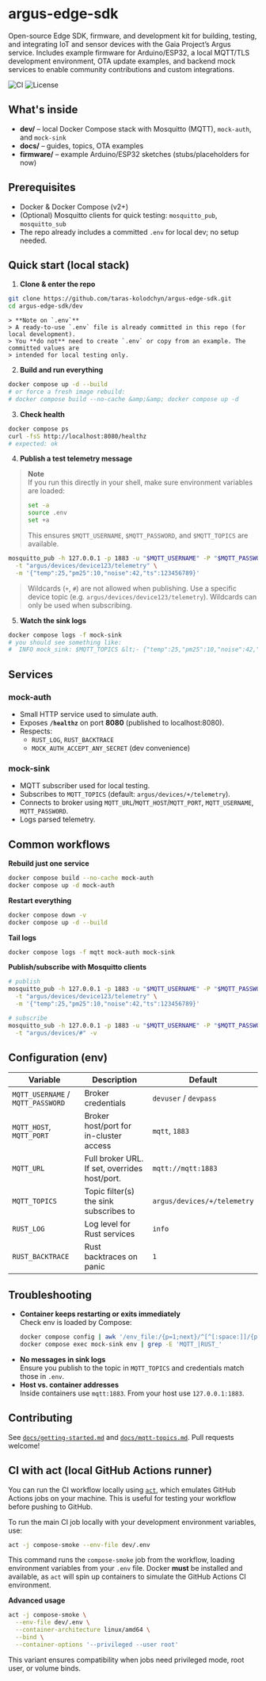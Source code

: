 # argus-edge-sdk
Open-source Edge SDK, firmware, and development kit for building, testing, and integrating IoT and sensor devices with the Gaia Project’s Argus service. Includes example firmware for Arduino/ESP32, a local MQTT/TLS development environment, OTA update examples, and backend mock services to enable community contributions and custom integrations.

![CI](https://github.com/<org>/argus-edge-sdk/actions/workflows/ci.yml/badge.svg)
![License](https://img.shields.io/badge/license-Apache--2.0-blue)

## What's inside

- **dev/** – local Docker Compose stack with Mosquitto (MQTT), `mock-auth`, and `mock-sink`
- **docs/** – guides, topics, OTA examples
- **firmware/** – example Arduino/ESP32 sketches (stubs/placeholders for now)

## Prerequisites

- Docker &amp; Docker Compose (v2+)
- (Optional) Mosquitto clients for quick testing: `mosquitto_pub`, `mosquitto_sub`
- The repo already includes a committed `.env` for local dev; no setup needed.

## Quick start (local stack)

1) **Clone &amp; enter the repo**
```bash
git clone https://github.com/taras-kolodchyn/argus-edge-sdk.git
cd argus-edge-sdk/dev
```

```
> **Note on `.env`**
> A ready-to-use `.env` file is already committed in this repo (for local development).
> You **do not** need to create `.env` or copy from an example. The committed values are
> intended for local testing only.
```

2) **Build and run everything**
```bash
docker compose up -d --build
# or force a fresh image rebuild:
# docker compose build --no-cache &amp;&amp; docker compose up -d
```

3) **Check health**
```bash
docker compose ps
curl -fsS http://localhost:8080/healthz 
# expected: ok
```

4) **Publish a test telemetry message**
> **Note**  
> If you run this directly in your shell, make sure environment variables are loaded:  
> ```bash
> set -a
> source .env
> set +a
> ```
> This ensures `$MQTT_USERNAME`, `$MQTT_PASSWORD`, and `$MQTT_TOPICS` are available.
```bash
mosquitto_pub -h 127.0.0.1 -p 1883 -u "$MQTT_USERNAME" -P "$MQTT_PASSWORD" \
  -t "argus/devices/device123/telemetry" \
  -m '{"temp":25,"pm25":10,"noise":42,"ts":123456789}'
```
> Wildcards (`+`, `#`) are not allowed when publishing. Use a specific device topic (e.g. `argus/devices/device123/telemetry`). Wildcards can only be used when subscribing.

5) **Watch the sink logs**
```bash
docker compose logs -f mock-sink
# you should see something like:
#  INFO mock_sink: $MQTT_TOPICS &lt;- {"temp":25,"pm25":10,"noise":42,"ts":123456789}
```

## Services

### mock-auth
- Small HTTP service used to simulate auth.
- Exposes **`/healthz`** on port **8080** (published to localhost:8080).
- Respects:
  - `RUST_LOG`, `RUST_BACKTRACE`
  - `MOCK_AUTH_ACCEPT_ANY_SECRET` (dev convenience)

### mock-sink
- MQTT subscriber used for local testing.
- Subscribes to `MQTT_TOPICS` (default: `argus/devices/+/telemetry`).
- Connects to broker using `MQTT_URL`/`MQTT_HOST`/`MQTT_PORT`, `MQTT_USERNAME`, `MQTT_PASSWORD`.
- Logs parsed telemetry.

## Common workflows

**Rebuild just one service**
```bash
docker compose build --no-cache mock-auth
docker compose up -d mock-auth
```

**Restart everything**
```bash
docker compose down -v
docker compose up -d --build
```

**Tail logs**
```bash
docker compose logs -f mqtt mock-auth mock-sink
```

**Publish/subscribe with Mosquitto clients**
```bash
# publish
mosquitto_pub -h 127.0.0.1 -p 1883 -u "$MQTT_USERNAME" -P "$MQTT_PASSWORD" \
  -t "argus/devices/device123/telemetry" \
  -m '{"temp":25,"pm25":10,"noise":42,"ts":123456789}'

# subscribe
mosquitto_sub -h 127.0.0.1 -p 1883 -u "$MQTT_USERNAME" -P "$MQTT_PASSWORD" \
  -t "argus/devices/#" -v
```

## Configuration (env)

| Variable | Description | Default |
|---|---|---|
| `MQTT_USERNAME` / `MQTT_PASSWORD` | Broker credentials | `devuser` / `devpass` |
| `MQTT_HOST`, `MQTT_PORT` | Broker host/port for in-cluster access | `mqtt`, `1883` |
| `MQTT_URL` | Full broker URL. If set, overrides host/port. | `mqtt://mqtt:1883` |
| `MQTT_TOPICS` | Topic filter(s) the sink subscribes to | `argus/devices/+/telemetry` |
| `RUST_LOG` | Log level for Rust services | `info` |
| `RUST_BACKTRACE` | Rust backtraces on panic | `1` |

## Troubleshooting

- **Container keeps restarting or exits immediately**  
  Check env is loaded by Compose:
  ```bash
  docker compose config | awk '/env_file:/{p=1;next}/^[^[:space:]]/{p=0}p'
  docker compose exec mock-sink env | grep -E 'MQTT_|RUST_'
  ```
- **No messages in sink logs**  
  Ensure you publish to the topic in `MQTT_TOPICS` and credentials match those in `.env`.
- **Host vs. container addresses**  
  Inside containers use `mqtt:1883`. From your host use `127.0.0.1:1883`.

## Contributing

See [`docs/getting-started.md`](./docs/getting-started.md) and [`docs/mqtt-topics.md`](./docs/mqtt-topics.md). Pull requests welcome!

## CI with act (local GitHub Actions runner)

You can run the CI workflow locally using [`act`](https://github.com/nektos/act), which emulates GitHub Actions jobs on your machine. This is useful for testing your workflow before pushing to GitHub.

To run the main CI job locally with your development environment variables, use:

```bash
act -j compose-smoke --env-file dev/.env
```

This command runs the `compose-smoke` job from the workflow, loading environment variables from your `.env` file. Docker **must** be installed and available, as `act` will spin up containers to simulate the GitHub Actions CI environment.

**Advanced usage**

```bash
act -j compose-smoke \
  --env-file dev/.env \
  --container-architecture linux/amd64 \
  --bind \
  --container-options '--privileged --user root'
```

This variant ensures compatibility when jobs need privileged mode, root user, or volume binds.  
